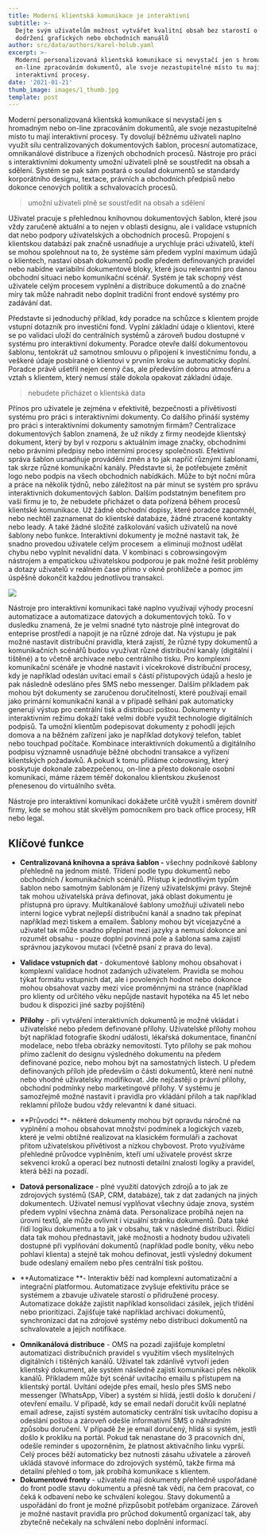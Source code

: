 ```yaml
---
title: Moderní klientská komunikace je interaktivní
subtitle: >-
  Dejte svým uživatelům možnost vytvářet kvalitní obsah bez starostí o dodržení
  dodržení grafických nebo obchodních manuálů
author: src/data/authors/karel-holub.yaml
excerpt: >-
  Moderní personalizovaná klientská komunikace si nevystačí jen s hromadným nebo
  on-line zpracováním dokumentů, ale svoje nezastupitelné místo tu mají
  interaktivní procesy.
date: '2021-01-21'
thumb_image: images/1_thumb.jpg
template: post
---
```

Moderní personalizovaná klientská komunikace si nevystačí jen s hromadným nebo on-line zpracováním dokumentů, ale svoje nezastupitelné místo tu mají interaktivní procesy. Ty dovolují běžnému uživateli naplno využít sílu centralizovaných dokumentových šablon, procesní automatizace, omnikanálové distribuce a řízených obchodních procesů. Nástroje pro práci s interaktivními dokumenty umožní uživateli plně se soustředit na obsah a sdělení. Systém se pak sám postará o soulad dokumentů se standardy korporátního designu, textace, právních a obchodních předpisů nebo dokonce cenových politik a schvalovacích procesů. 

> umožní uživateli plně se soustředit na obsah a sdělení

Uživatel pracuje s přehlednou knihovnou dokumentových šablon, které jsou vždy zaručeně aktuální a to nejen v oblasti designu, ale i validace vstupních dat nebo podpory uživatelských a obchodních procesů. Propojení s klientskou databází pak značně usnadňuje a urychluje práci uživatelů, kteří se mohou spolehnout na to, že systéme sám předem vyplní maximum údajů o klientech, nastaví obsah dokumentů podle předem definovaných pravidel nebo nabídne variabilní dokumentové bloky, které jsou relevantní pro danou obchodní situaci nebo komunikační scénář. Systém je tak schopný vést uživatele celým procesem vyplnění a distribuce dokumentů a do značné míry tak může nahradit nebo doplnit tradiční front endové systémy pro zadávání dat. 

Představte si jednoduchý příklad, kdy poradce na schůzce s klientem projde vstupní dotazník pro investiční fond. Vyplní základní údaje o klientovi, které se po validaci uloží do centrálních systémů a zároveň budou dostupné v systému pro interaktivní dokumenty. Poradce otevře další dokumentovou šablonu, tentokrát už samotnou smlouvu o připojení k investičnímu fondu, a veškeré údaje posbírané o klientovi v prvním kroku se automaticky doplní. Poradce právě ušetřil nejen cenný čas, ale především dobrou atmosféru a vztah s klientem, který nemusí stále dokola opakovat základní údaje. 

> nebudete přicházet o klientská data

Přínos pro uživatele je zejména v efektivitě, bezpečnosti a přívětivosti systému pro práci s interaktivními dokumenty. Co dalšího přináší systémy pro práci s interaktivními dokumenty samotným firmám? Centralizace dokumentových šablon znamená, že už nikdy z firmy neodejde klientský dokument, který by byl v rozporu s aktuálním image značky, obchodními nebo právními předpisy nebo interními procesy společnosti. Efektivní správa šablon usnadňuje provádění změn a to jak napříč různými šablonami, tak skrze různé komunikační kanály. Představte si, že potřebujete změnit logo nebo podpis na všech obchodních nabídkách. Může to být noční můra a práce na několik týdnů, nebo záležitost na pár minut se systém pro správu interaktivních dokumentových šablon. Dalším podstatným benefitem pro vaší firmu je to, že nebudete přicházet o data pořízená během procesů klientské komunikace. Už žádné obchodní dopisy, které poradce zapomněl, nebo nechtěl zaznamenat do klientské databáze, žádné ztracené kontakty nebo leady. A také žádné složité zaškolování vašich uživatelů na nové šablony nebo funkce. Interaktivní dokumenty je možné nastavit tak, že snadno provedou uživatele celým procesem  a eliminují možnost udělat chybu nebo vyplnit nevalidní data. V kombinaci s cobrowsingovým nástrojem a empatickou uživatelskou podporou je pak možné řešit problémy a dotazy uživatelů v reálném čase přímo v okně prohlížeče a pomoc jim úspěšně dokončit každou jednotlivou transakci. 



![](https://www.kadel.cz/uploads/9/7/9/7/97970288/published/27-inch-imac-2011-1.png?1579782144)

Nástroje pro interaktivní komunikaci také naplno využívají výhody procesní automatizace a automatizace datových a dokumentových toků. To v dusledku znamená, že je velmi snadné tyto nástroje plně integrovat do enteprise prostředí a napojit je na různé zdroje dat. Na výstupu je pak možné nastavit distribuční pravidla, která zajistí, že různé typy dokumentů a komunikačních scénářů budou využívat různé distribuční kanály (digitální i tištěné) a to včetně archivace nebo centrálního tisku. Pro komplexní komunikační scénáře je vhodné nastavit i vícekrokové distribuční procesy, kdy je například odeslán uvítací email s částí přístupových údajů a heslo je pak následně odesláno přes SMS nebo messenger. Dalším příkladem pak mohou být dokumenty se zaručenou doručitelností, které používají email jako primární komunikační kanál a v případě selhání pak automaticky generují výstup pro centrální tisk a distribuci poštou. Dokumenty v interaktivním režimu dokaží také velmi dobře využít technologie digitálních podpisů. Ta umožní klientům podepisovat dokumenty z pohodlí jejich domova a na běžném zařízení jako je například dotykový telefon, tablet nebo touchpad počítače. Kombinace interaktivních dokumentů a digitálního podpisu významně usnadňuje běžné obchodní transakce a vyřízení klientských požadavků. A pokud k tomu přidáme cobrowsing, který poskytuje dokonale zabezpečenou, on-line a přesto dokonale osobní komunikaci, máme rázem téměř dokonalou klientskou zkušenost přenesenou do virtuálního světa.

Nástroje pro interaktivní komunikaci dokážete určitě využít i směrem dovnitř firmy, kde se mohou stát skvělým pomocníkem pro back office procesy, HR nebo legal.

## Klíčové funkce

*   **Centralizovaná knihovna a správa šablon -** všechny podnikové šablony přehledně na jednom místě. Třídení podle typu dokumentů nebo obchodních / komunikačních scénářů. Přístup k jednotlivým typům šablon nebo samotným šablonám je řízený uživatelskými právy. Stejně tak mohou uživatelská práva definovat, jaká oblast dokumentu je přístupná pro úpravy. Multikanálové šablony umožňují uživateli nebo interní logice vybrat nejlepší distribuční kanál a snadno tak přepínat například mezi tiskem a emailem. Šablony mohou být vícejazyčné a uživatel tak může snadno přepínat mezi jazyky a nemusí dokonce ani rozumět obsahu - pouze doplní povinná pole a šablona sama zajistí správnou jazykovou mutaci (včetně psaní z prava do leva).

<!---->

*   **Validace vstupních dat** - dokumentové šablony mohou obsahovat i komplexní validace hodnot zadaných uživatelem. Pravidla se mohou týkat formátu vstupních dat, ale i povolených hodnot nebo dokonce mohou obsahovat vazby mezi více proměnnými na stránce (například pro klienty od určitého věku nepůjde nastavit hypotéka na 45 let nebo budou k dispozici jiné sazby pojištění)

<!---->

*   **Přílohy** - při vytváření interaktivních dokumentů je možné vkládat i uživatelské nebo předem definované přílohy. Uživatelské přílohy mohou být například fotografie škodní události, lékařská dokumentace, finanční modelace, nebo třeba obrázky nemovitostí. Tyto přílohy se pak mohou přímo začlenit do designu výsledného dokumentu na předem definované pozice, nebo mohou být na samostatných listech. U předem definovaných příloh jde především o části dokumentů, které není nutné nebo vhodné uživatelsky modifikovat. Jde nejčastěji o právní přílohy, obchodní podmínky nebo marketingové přílohy. V systému je samozřejmě možné nastavit i pravidla pro vkládání příloh a tak například reklamní přílože budou vždy relevantní k dané situaci.

<!---->

*   **Průvodci **- některé dokumenty mohou být opravdu náročné na vyplnění a mohou obsahovat množství podmínek a logických vazeb, které je velmi obtížné realizovat na klasickém formuláři a zachovat přitom uživatelskou přívětivost a nízkou chybovost. Proto využíváme přehledné průvodce vyplněním, kteří umí uživatele provést skrze sekvenci kroků a operací bez nutnosti detailní znalosti logiky a pravidel, která běží na pozadí. 

<!---->

*   **Datová personalizace** - plné využití datových zdrojů a to jak ze zdrojových systémů (SAP, CRM, databáze), tak z dat zadaných na jiných dokumentech. Uživatel nemusí vyplňovat všechny údaje znova, systém předem vyplní všechna známá data. Personalizace probíhá nejen na úrovni textů, ale může ovlivnit i vizuální stránku dokumentů. Data také řídí logiku dokumentu a to jak v obsahu, tak v následné distribuci. Řídící data tak mohou přednastavit, jaké možnosti a hodnoty budou uživateli dostupné při vyplňování dokumentů (například podle bonity, věku nebo pohlaví klienta) a stejně tak mohou definovat, jestli výsledný dokument bude odeslaný emailem nebo přes centrální tisk poštou.

<!---->

*   **Automatizace **- Interaktiv běží nad komplexní automatizační a integrační platformou. Automatizace zvyšuje efektivitu práce se systémem a zbavuje uživatele starostí o přidružené procesy. Automatizace dokáže zajistit například konsolidaci zásilek, jejich třídění nebo prioritizaci. Zajišťuje také například archivaci dokumentů, synchronizaci dat na zdrojové systémy nebo distribuci dokumentů na schvalovatele a jejich notifikace.

<!---->

*   **Omnikanálová distribuce** - OMS na pozadí zajišťuje kompletní automatizaci distribučních pravidel s využitím všech myslitelných digitálních i tištěných kanálů. Uživatel tak zdánlivě vytvoří jeden klientský dokument, ale systém následně zajistí komunikaci přes několik kanálů. Příkladem může být scénář uvítacího emailu s přístupem na klientský portál. Uvítání odejde přes email, heslo přes SMS nebo messenger (WhatsApp, Viber) a systém si hlídá, jestli došlo k doručení / otevření emailu. V případě, kdy se email nedaří doručit kvůli neplatné email adrese, zajistí systém automaticky centrální tisk uvítacího dopisu a odeslání poštou a zároveň odešle informativní SMS o náhradním způsobu doručení. V případě že je email doručený, hlídá si systém, jestli došlo k prokliku na portál. Pokud tak nenastane do 3 pracovních dní, odešle reminder s upozorněním, že platnost aktivačního linku vyprší. Celý proces běží automaticky bez nutnosti zásahu uživatele a zároveň ukládá stavové informace do zdrojových systémů, takže firma má detailní přehled o tom, jak probíhá komunikace s klientem.
*   **Dokumentové fronty** - uživatelé mají dokumenty přehledně uspořádané do front podle stavu dokumentu a přesně tak vědí, na čem pracovat, co čeká k odbavení nebo ke schválení kolegou. Stavy dokumentů a uspořádání do front je možné přizpůsobit potřebám organizace. Zároveň je možné nastavit pravidla pro průchod dokumentů organizací tak, aby zbytečně nečekaly na schválení nebo doplnění informací.
